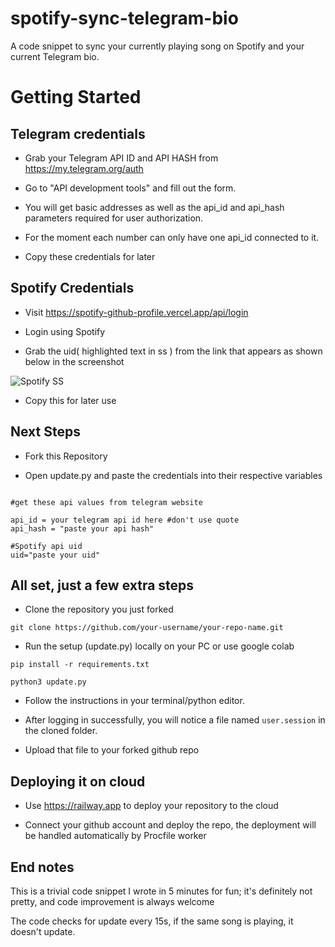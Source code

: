 # spotify-sync-telegram-bio
A code snippet to sync your currently playing song on Spotify and your current Telegram bio. 

# Getting Started

## Telegram credentials

* Grab your Telegram API ID and API HASH from https://my.telegram.org/auth

* Go to "API development tools" and fill out the form.

* You will get basic addresses as well as the api_id and api_hash parameters required for user authorization.

* For the moment each number can only have one api_id connected to it.

* Copy these credentials for later

## Spotify Credentials

* Visit https://spotify-github-profile.vercel.app/api/login

* Login using Spotify

* Grab the uid( highlighted text in ss ) from the link that appears as shown below in the screenshot

![Spotify SS](http://0x0.st/Hro2.png)

* Copy this for later use

## Next Steps

* Fork this Repository

* Open update.py and paste the credentials into their respective variables

``` 

#get these api values from telegram website

api_id = your telegram api id here #don't use quote
api_hash = "paste your api hash"

#Spotify api uid
uid="paste your uid"

```

## All set, just a few extra steps

* Clone the repository you just forked 

```
git clone https://github.com/your-username/your-repo-name.git
```

* Run the setup (update.py) locally on your PC or use google colab

```
pip install -r requirements.txt

python3 update.py

```

* Follow the instructions in your terminal/python editor.

* After logging in successfully, you will notice a file named ```user.session``` in the cloned folder.

* Upload that file to your forked github repo

## Deploying it on cloud

* Use https://railway.app to deploy your repository to the cloud 

* Connect your github account and deploy the repo, the deployment will be handled automatically by Procfile worker

## End notes

This is a trivial code snippet I wrote in 5 minutes for fun; it's definitely not pretty, and code improvement is always welcome

The code checks for update every 15s, if the same song is playing, it doesn't update. 





